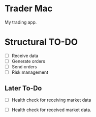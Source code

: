 # Trader Mac
My trading app.

# Structural TO-DO
- [ ] Receive data
- [ ] Generate orders
- [ ] Send orders
- [ ] Risk management

## Later To-Do
- [ ] Health check for receiving market data
- [ ] Health check for received market data.

